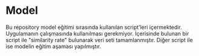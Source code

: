 # Model
Bu repository model eğitimi sırasında kullanılan script'leri içermektedir. Uygulamanın çalışmasında kullanılması gerekmiyor. İçerisinde bulunan bir script ile "similarity rate" bulunarak veri seti tamamlanmıştır. Diğer script ile ise modelin eğitim aşaması yapılmıştır.
